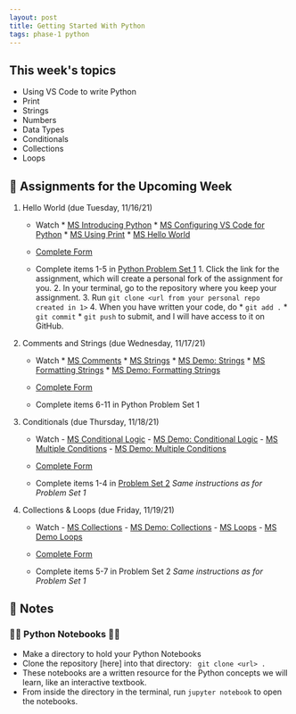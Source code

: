 ```yaml
---
layout: post
title: Getting Started With Python
tags: phase-1 python
---
```


## This week's topics

- Using VS Code to write Python
- Print
- Strings
- Numbers
- Data Types
- Conditionals
- Collections
- Loops

## 🔖 Assignments for the Upcoming Week
1. Hello World (due Tuesday, 11/16/21)
      - Watch 
            * [MS Introducing Python](https://youtu.be/7XOhibxgBlQ)
            * [MS Configuring VS Code for Python](https://youtu.be/EU8eayHWoZg)
            * [MS Using Print](https://youtu.be/FhoASwgvZHk)
            * [MS Hello World](https://youtu.be/wWwr0tDSqnE)

      - [Complete Form](https://forms.gle/MHkQnbX35i2KVjsq9)

      - Complete items 1-5 in [Python Problem Set 1](https://classroom.github.com/a/FCrhDObm)
            1. Click the link for the assignment, which will create a personal fork of the assignment for you.
            2. In your terminal, go to the repository where you keep your assignment.
            3. Run `git clone <url from your personal repo created in 1>`
            4. When you have written your code, do 
                  * `git add .` 
                  * `git commit` 
                  * `git push` 
            to submit, and I will have access to it on GitHub.

1. Comments and Strings (due Wednesday, 11/17/21)
      - Watch
            * [MS Comments](https://youtu.be/kEuVvUc1Zec)
            * [MS Strings](https://youtu.be/tSebLz1hNpA)
            * [MS Demo: Strings](https://youtu.be/zv3cVJHCqXA)
            * [MS Formatting Strings](https://youtu.be/bQQqxysLIGE)
            * [MS Demo: Formatting Strings](https://youtu.be/E850-MF22P0)
      - [Complete Form](https://forms.gle/MHkQnbX35i2KVjsq9)

      - Complete items 6-11 in Python Problem Set 1

1. Conditionals (due Thursday, 11/18/21)
      - Watch
            - [MS Conditional Logic](https://youtu.be/5pPKYWqkoek)
            - [MS Demo: Conditional Logic](https://youtu.be/zqVmqtTLmgw)
            - [MS Multiple Conditions](https://youtu.be/oYaGJBMoXok)
            - [MS Demo: Multiple Conditions](https://youtu.be/J9luo4cODzM)
      - [Complete Form](https://forms.gle/MHkQnbX35i2KVjsq9)

      - Complete items 1-4 in [Problem Set 2](https://classroom.github.com/a/ACYkEsBy)
            *Same instructions as for Problem Set 1*

1. Collections & Loops (due Friday, 11/19/21)
      - Watch
            - [MS Collections](https://youtu.be/beA8IsY3mQs)
            - [MS Demo: Collections](https://youtu.be/4PaSlXNjawM)
            - [MS Loops](https://youtu.be/LrOAl8vUFHY)
            - [MS Demo Loops](https://youtu.be/rAvD-6MpTw4)
      - [Complete Form](https://forms.gle/MHkQnbX35i2KVjsq9)

      - Complete items 5-7 in Problem Set 2
            *Same instructions as for Problem Set 1*


## 🦉 Notes

###  🐍📒 Python Notebooks 🐍📒
- Make a directory to hold your Python Notebooks
- Clone the repository [here] into that directory:
` git clone <url> .`
- These notebooks are a written resource for the Python concepts we will learn, like an interactive textbook.
- From inside the directory in the terminal, run `jupyter notebook` to open the notebooks.


